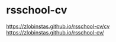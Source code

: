 # rsschool-cv
https://zlobinstas.github.io/rsschool-cv/cv
https://zlobinstas.github.io/rsschool-cv/
